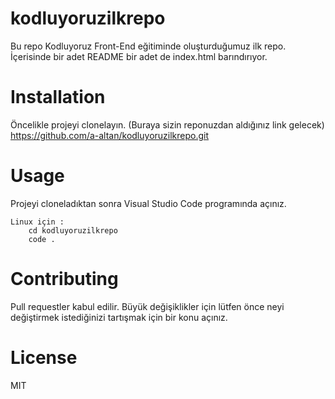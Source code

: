 # kodluyoruzilkrepo

Bu repo Kodluyoruz Front-End eğitiminde oluşturduğumuz ilk repo. İçerisinde bir adet README bir adet de index.html barındırıyor.

# Installation

Öncelikle projeyi clonelayın. (Buraya sizin reponuzdan aldığınız link gelecek)
https://github.com/a-altan/kodluyoruzilkrepo.git

# Usage

Projeyi cloneladıktan sonra Visual Studio Code programında açınız.

    Linux için :
        cd kodluyoruzilkrepo
        code .

# Contributing

Pull requestler kabul edilir. Büyük değişiklikler için lütfen önce neyi değiştirmek istediğinizi tartışmak için bir konu açınız.

# License

MIT

